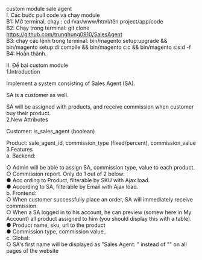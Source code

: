 custom module sale agent</br>
I. Các bước pull code và chạy module</br>
B1: Mở terminal, chạy : cd /var/www/html/tên project/app/code</br>
B2: Chạy trong terminal: git clone https://github.com/trunghung0910/SalesAgent</br>
B3: chạy các lệnh trong terminal: bin/magento setup:upgrade && bin/magento setup:di:compile && bin/magento c:c && bin/magento s:s:d -f</br>
B4: Hoàn thành.</br>

II. Đề bài custom module</br>
1.Introduction</br>

Implement a system consisting of Sales Agent (SA).</br>

SA is a customer as well.</br>

SA will be assigned with products, and receive commission when customer buy their product.</br>
2.New Attributes</br>

Customer: is_sales_agent (boolean)</br>

Product: sale_agent_id, commission_type (fixed/percent), commission_value</br>
3.Features</br>
a. Backend:</br>

○ Admin will be able to assign SA, commission type, value to each product.</br>
○ Commission report. Only do 1 out of 2 below:</br>
● Acc ording to Product, filterable by SKU with Ajax load.</br>
● According to SA, filterable by Email with Ajax load.</br>
b. Frontend:</br>
○ When customer successfully place an order, SA will immediately receive commission. </br>
○ When a SA logged in to his account, he can preview (somew here in My Account) all product assigned to him 
(you should display this with a table). </br>
  ● Product name, sku, url to the product</br>
  ● Commission type, commission value.. </br>
c. Global:</br>
○ SA's first name will be displayed as "Sales Agent: <firstname>" instead of "<firstnam e>" on all pages of the website
